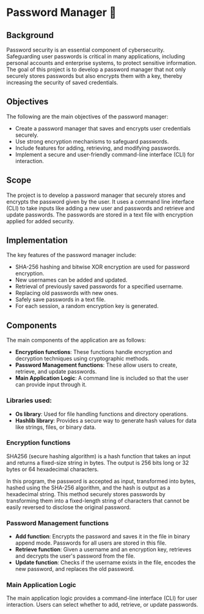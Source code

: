# Password Manager 🔐

## Background

Password security is an essential component of cybersecurity. Safeguarding user passwords is critical in many applications, including personal accounts and enterprise systems, to protect sensitive information. The goal of this project is to develop a password manager that not only securely stores passwords but also encrypts them with a key, thereby increasing the security of saved credentials.

## Objectives

The following are the main objectives of the password manager:
- Create a password manager that saves and encrypts user credentials securely.
- Use strong encryption mechanisms to safeguard passwords.
- Include features for adding, retrieving, and modifying passwords.
- Implement a secure and user-friendly command-line interface (CLI) for interaction.

## Scope

The project is to develop a password manager that securely stores and encrypts the password given by the user. It uses a command line interface (CLI) to take inputs like adding a new user and passwords and retrieve and update passwords. The passwords are stored in a text file with encryption applied for added security.

## Implementation

The key features of the password manager include:
- SHA-256 hashing and bitwise XOR encryption are used for password encryption.
- New usernames can be added and updated.
- Retrieval of previously saved passwords for a specified username.
- Replacing old passwords with new ones.
- Safely save passwords in a text file.
- For each session, a random encryption key is generated.

## Components

The main components of the application are as follows:
- **Encryption functions**: These functions handle encryption and decryption techniques using cryptographic methods.
- **Password Management functions**: These allow users to create, retrieve, and update passwords.
- **Main Application Logic**: A command line is included so that the user can provide input through it.

### Libraries used:

- **Os library**: Used for file handling functions and directory operations.
- **Hashlib library**: Provides a secure way to generate hash values for data like strings, files, or binary data.

### Encryption functions

SHA256 (secure hashing algorithm) is a hash function that takes an input and returns a fixed-size string in bytes. The output is 256 bits long or 32 bytes or 64 hexadecimal characters.

In this program, the password is accepted as input, transformed into bytes, hashed using the SHA-256 algorithm, and the hash is output as a hexadecimal string. This method securely stores passwords by transforming them into a fixed-length string of characters that cannot be easily reversed to disclose the original password.

### Password Management functions

- **Add function**: Encrypts the password and saves it in the file in binary append mode. Passwords for all users are stored in this file.
- **Retrieve function**: Given a username and an encryption key, retrieves and decrypts the user's password from the file.
- **Update function**: Checks if the username exists in the file, encodes the new password, and replaces the old password.

### Main Application Logic

The main application logic provides a command-line interface (CLI) for user interaction. Users can select whether to add, retrieve, or update passwords.

